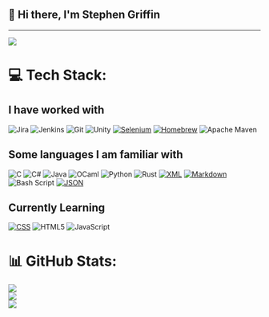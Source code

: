 ## 👋 Hi there, I'm Stephen Griffin

---

![](https://komarev.com/ghpvc/?username=Stephen-Griffin&color=red)


# 💻 Tech Stack:

## I have worked with

![Jira](https://img.shields.io/badge/jira-%230A0FFF.svg?style=for-the-badge&logo=jira&logoColor=white) ![Jenkins](https://img.shields.io/badge/jenkins-%232C5263.svg?style=for-the-badge&logo=jenkins&logoColor=white) ![Git](https://img.shields.io/badge/git-%23F05033.svg?style=for-the-badge&logo=git&logoColor=white) ![Unity](https://img.shields.io/badge/unity-%23000000.svg?style=for-the-badge&logo=unity&logoColor=white) [![Selenium](https://img.shields.io/badge/Selenium-43B02A?logo=selenium&logoColor=fff)](#) [![Homebrew](https://img.shields.io/badge/Homebrew-FBB040?logo=homebrew&logoColor=fff)](#) ![Apache Maven](https://img.shields.io/badge/Apache%20Maven-C71A36?style=for-the-badge&logo=Apache%20Maven&logoColor=white)

## Some languages I am familiar with 

![C](https://img.shields.io/badge/c-%2300599C.svg?style=for-the-badge&logo=c&logoColor=white) ![C#](https://img.shields.io/badge/c#-%23239120.svg?style=for-the-badge&logo=csharp&logoColor=white) ![Java](https://img.shields.io/badge/java-%23ED8B00.svg?style=for-the-badge&logo=openjdk&logoColor=white)  ![OCaml](https://img.shields.io/badge/OCaml-%23E98407.svg?style=for-the-badge&logo=ocaml&logoColor=white) ![Python](https://img.shields.io/badge/python-3670A0?style=for-the-badge&logo=python&logoColor=ffdd54) ![Rust](https://img.shields.io/badge/rust-%23000000.svg?style=for-the-badge&logo=rust&logoColor=white) [![XML](https://img.shields.io/badge/XML-767C52?logo=xml&logoColor=fff)](#) [![Markdown](https://img.shields.io/badge/Markdown-%23000000.svg?logo=markdown&logoColor=white)](#) ![Bash Script](https://img.shields.io/badge/bash_script-%23121011.svg?style=for-the-badge&logo=gnu-bash&logoColor=white) [![JSON](https://img.shields.io/badge/JSON-000?logo=json&logoColor=fff)](#)

## Currently Learning

[![CSS](https://img.shields.io/badge/CSS-1572B6.svg?style=for-the-badge&logo=css3&logoColor=fff)](#) ![HTML5](https://img.shields.io/badge/html5-%23E34F26.svg?style=for-the-badge&logo=html5&logoColor=white) ![JavaScript](https://img.shields.io/badge/javascript-%23323330.svg?style=for-the-badge&logo=javascript&logoColor=%23F7DF1E)


# 📊 GitHub Stats:
![](https://github-readme-stats.vercel.app/api?username=Stephen-Griffin&theme=dark&hide_border=true&include_all_commits=false&count_private=false)<br/>
![](https://github-readme-streak-stats.herokuapp.com/?user=Stephen-Griffin&theme=dark&hide_border=true)<br/>
![](https://github-readme-stats.vercel.app/api/top-langs/?username=Stephen-Griffin&theme=dark&hide_border=true&include_all_commits=false&count_private=false&layout=compact)


